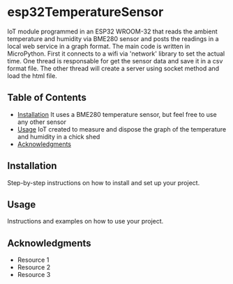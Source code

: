 # esp32TemperatureSensor
IoT module programmed in an ESP32 WROOM-32 that reads the ambient temperature and humidity via BME280 sensor and posts the readings in a local web service in a graph format.
The main code is written in MicroPython.
First it connects to a wifi via 'network' library to set the actual time.
One thread is responsable for get the sensor data and save it in a csv format file.
The other thread will create a server using socket method and load the html file.

## Table of Contents

- [Installation](#installation) It uses a BME280 temperature sensor, but feel free to use any other sensor
- [Usage](#usage) IoT created to measure and dispose the graph of the temperature and humidity in a chick shed 
- [Acknowledgments](#acknowledgments)
  
## Installation

Step-by-step instructions on how to install and set up your project.

## Usage

Instructions and examples on how to use your project.


## Acknowledgments

- Resource 1
- Resource 2
- Resource 3
